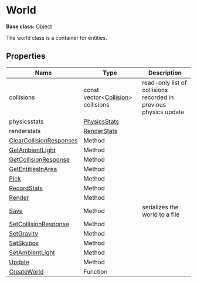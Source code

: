 # World

**Base class:** [Object](Object.md)

The world class is a container for entities.

## Properties

| Name | Type | Description |
|---|---|---|
| collisions | const vector<[Collision](Collision.md)\> collisions | read-only list of collisions recorded in previous physics update |
| physicsstats | [PhysicsStats](PhysicsStats.md) |  |
| renderstats | [RenderStats](RenderStats.md) |  |
| [ClearCollisionResponses](World_ClearCollisionResponses.md) | Method | |
| [GetAmbientLight](World_GetAmbientLight.md) | Method | |
| [GetCollisionResponse](World_GetCollisionResponse.md) | Method | |
| [GetEntitiesInArea](World_GetEntitiesInArea.md) | Method | |
| [Pick](World_Pick.md) | Method | |
| [RecordStats](World_RecordStats.md) | Method | |
| [Render](World_Render.md) | Method | |
| [Save](World_Save.md) | Method | serializes the world to a file |
| [SetCollisionResponse](World_SetCollisionResponse.md) | Method | |
| [SetGravity](World_SetGravity.md) | Method | |
| [SetSkybox](World_SetSkybox.md) | Method | |
| [SetAmbientLight](World_SetAmbientLight.md) | Method | |
| [Update](World_Update.md) | Method | |
| [CreateWorld](CreateWorld.md) | Function | |
